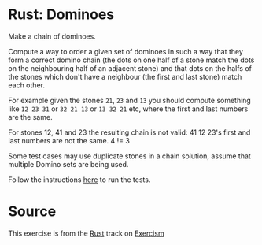 # Rust: Dominoes

Make a chain of dominoes.

Compute a way to order a given set of dominoes in such a way that they form a
correct domino chain (the dots on one half of a stone match the dots on the
neighbouring half of an adjacent stone) and that dots on the halfs of the stones
which don't have a neighbour (the first and last stone) match each other.

For example given the stones `21`, `23` and `13` you should compute something
like `12 23 31` or `32 21 13` or `13 32 21` etc, where the first and last numbers are the same.

For stones 12, 41 and 23 the resulting chain is not valid: 41 12 23's first and last numbers are not the same. 4 != 3

Some test cases may use duplicate stones in a chain solution, assume that multiple Domino sets are being used.

Follow the instructions [here][rust-testing] to run the tests.

[rust-testing]: https://github.com/exercism/xrust/blob/master/docs/TESTS.md

# Source

This exercise is from the [Rust][rust] track on [Exercism][exercism]

[exercism]: http://exercism.io
[rust]: http://exercism.io/languages/rust



